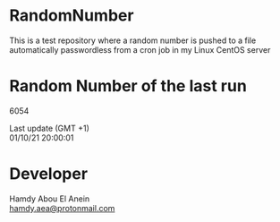 # RandomNumber    
This is a test repository where a random number is pushed to a file automatically passwordless from a cron job in my Linux CentOS server    
# Random Number of the last run   
6054
      
Last update (GMT +1)    
01/10/21 20:00:01
# Developer    
Hamdy Abou El Anein   
hamdy.aea@protonmail.com
